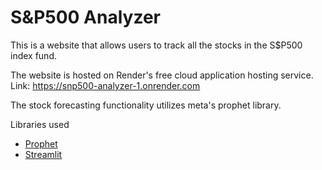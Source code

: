 # S&P500 Analyzer
This is a website that allows users to track all the stocks in the S$P500 index fund.  
  
The website is hosted on Render's free cloud application hosting service. Link: https://snp500-analyzer-1.onrender.com  
  
The stock forecasting functionality utilizes meta's prophet library.  
  
Libraries used  
* [Prophet](https://facebook.github.io/prophet/)
* [Streamlit](https://streamlit.io/)
